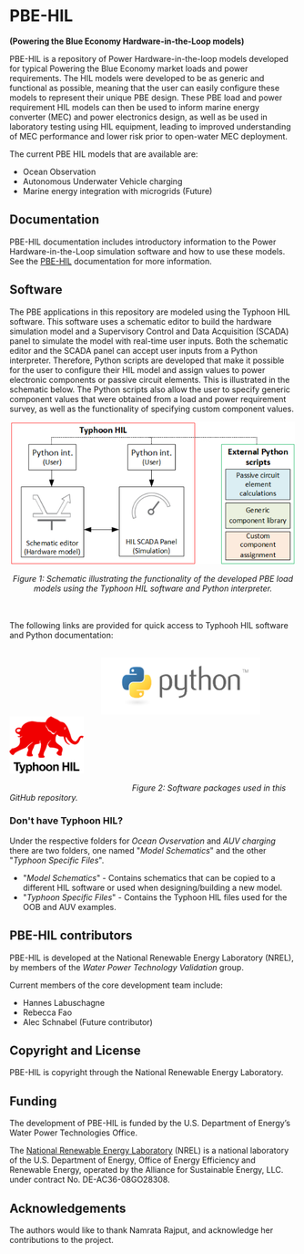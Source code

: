 # PBE-HIL
**(Powering the Blue Economy Hardware-in-the-Loop models)**

PBE-HIL is a repository of Power Hardware-in-the-loop models developed for typical Powering the Blue Economy market loads and power requirements. The HIL models were developed to be as generic and functional as possible, meaning that the user can easily configure these models to represent their unique PBE design. These PBE load and power requirement HIL models can then be used to inform marine energy converter (MEC) and power electronics design, as well as be used in laboratory testing using HIL equipment, leading to improved understanding of MEC performance and lower risk prior to open-water MEC deployment.

The current PBE HIL models that are available are:
* Ocean Observation
* Autonomous Underwater Vehicle charging
* Marine energy integration with microgrids (Future)

## Documentation

PBE-HIL documentation includes introductory information to the Power Hardware-in-the-Loop simulation software and how to use these models.
See the [PBE-HIL](https://github.nrel.gov/clabusch/PBE-HIL-internal/wiki) documentation for more information.

## Software

The PBE applications in this repository are modeled using the Typhoon HIL software. This software uses a schematic editor to build the hardware simulation model and a Supervisory Control and Data Acquisition (SCADA) panel to simulate the model with real-time user inputs. Both the schematic editor and the SCADA panel can accept user inputs from a Python interpreter. Therefore, Python scripts are developed that make it possible for the user to configure their HIL model and assign values to power electronic components or passive circuit elements. This is illustrated in the schematic below. The Python scripts also allow the user to specify generic component values that were obtained from a load and power requirement survey, as well as the functionality of specifying custom component values.



<p align="center">
<img src="https://github.com/NREL/PBE-HIL/blob/main/wiki_images/Typhoon_Python_interpreter.png" width="500" height="250" >
</p>
<p align="center">
<em>Figure 1: Schematic illustrating the functionality of the developed PBE load models using the Typhoon HIL software and Python interpreter.</em>
</p>
<br><br>
The following links are provided for quick access to Typhooh HIL software and Python documentation:
<br><br>

&emsp; &emsp; &emsp; &emsp; &emsp; &emsp; &emsp; &emsp; &emsp; [<img src="https://github.com/NREL/PBE-HIL/blob/main/wiki_images/python-logo-master-v3-TM.png" width="280" height="100" />](https://www.python.org/) &emsp; &emsp; &emsp; [<img src="https://github.com/NREL/PBE-HIL/blob/main/wiki_images/Typhoon-HIL.png" width="130" height="100" />](https://www.typhoon-hil.com/)

<p align="center">
  
&emsp; &emsp; &emsp; &emsp; &emsp; &emsp; &emsp; &emsp; &emsp; &emsp; &emsp; &emsp; _Figure 2: Software packages used in this GitHub repository._
</p>

### Don't have Typhoon HIL?

Under the respective folders for _Ocean Ovservation_ and _AUV charging_ there are two folders, one named "_Model Schematics_" and the other "_Typhoon Specific Files_".

* "_Model Schematics_" - Contains schematics that can be copied to a different HIL software or used when designing/building a new model.
* "_Typhoon Specific Files_" - Contains the Typhoon HIL files used for the OOB and AUV examples.

## PBE-HIL contributors

PBE-HIL is developed at the National Renewable Energy Laboratory (NREL), by members of the _Water Power Technology Validation_ group.

Current members of the core development team include:

* Hannes Labuschagne
* Rebecca Fao
* Alec Schnabel (Future contributor)


## Copyright and License

PBE-HIL is copyright through the National Renewable Energy Laboratory. 
## Funding

The development of PBE-HIL is funded by the U.S. Department of Energy’s Water Power Technologies Office. 

The [National Renewable Energy Laboratory](https://www.nrel.gov/) (NREL) is a national laboratory of the U.S. Department of Energy, Office of Energy Efficiency and Renewable Energy, operated by the Alliance for Sustainable Energy, LLC. under contract No. DE-AC36-08GO28308.

## Acknowledgements

The authors would like to thank Namrata Rajput, and acknowledge her contributions to the
project. 
